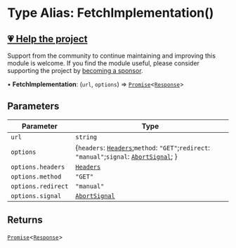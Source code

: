 # Type Alias: FetchImplementation()

## [💗 Help the project](https://github.com/sponsors/panva)

Support from the community to continue maintaining and improving this module is welcome. If you find the module useful, please consider supporting the project by [becoming a sponsor](https://github.com/sponsors/panva).

• **FetchImplementation**: (`url`, `options`) => [`Promise`](https://developer.mozilla.org/docs/Web/JavaScript/Reference/Global_Objects/Promise)\<[`Response`](https://developer.mozilla.org/docs/Web/API/Response)\>

## Parameters

| Parameter | Type |
| ------ | ------ |
| `url` | `string` |
| `options` | \{`headers`: [`Headers`](https://developer.mozilla.org/docs/Web/API/Headers);`method`: `"GET"`;`redirect`: `"manual"`;`signal`: [`AbortSignal`](https://developer.mozilla.org/docs/Web/API/AbortSignal); \} |
| `options.headers` | [`Headers`](https://developer.mozilla.org/docs/Web/API/Headers) |
| `options.method` | `"GET"` |
| `options.redirect` | `"manual"` |
| `options.signal` | [`AbortSignal`](https://developer.mozilla.org/docs/Web/API/AbortSignal) |

## Returns

[`Promise`](https://developer.mozilla.org/docs/Web/JavaScript/Reference/Global_Objects/Promise)\<[`Response`](https://developer.mozilla.org/docs/Web/API/Response)\>
